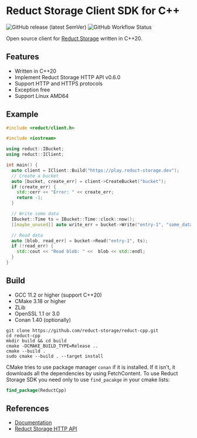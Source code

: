 # Reduct Storage Client SDK for C++
![GitHub release (latest SemVer)](https://img.shields.io/github/v/release/reduct-storage/reduct-cpp)
![GitHub Workflow Status](https://img.shields.io/github/workflow/status/reduct-storage/reduct-cpp/ci)

Open source client for [Reduct Storage](https://reduct-storage.dev) written in C++20.

## Features

* Written in C++20
* Implement Reduct Storage HTTP API v0.6.0
* Support HTTP and HTTPS protocols
* Exception free
* Support Linux AMD64

## Example

```cpp
#include <reduct/client.h>

#include <iostream>

using reduct::IBucket;
using reduct::IClient;

int main() {
  auto client = IClient::Build("https://play.reduct-storage.dev");
  // Create a bucket
  auto [bucket, create_err] = client->CreateBucket("bucket");
  if (create_err) {
    std::cerr << "Error: " << create_err;
    return -1;
  }

  // Write some data
  IBucket::Time ts = IBucket::Time::clock::now();
  [[maybe_unused]] auto write_err = bucket->Write("entry-1", "some_data1", ts);

  // Read data
  auto [blob, read_err] = bucket->Read("entry-1", ts);
  if (!read_err) {
    std::cout << "Read blob: " <<  blob << std::endl;
  }
}
```

## Build

* GCC 11.2 or higher (support C++20)
* CMake 3.18 or higher
* ZLib
* OpenSSL 1.1 or 3.0
* Conan 1.40 (optionally)

```shell
git clone https://github.com/reduct-storage/reduct-cpp.git
cd reduct-cpp
mkdir build && cd build
cmake -DCMAKE_BUILD_TYPE=Release ..
cmake --build .
sudo cmake --build . --target install
```

CMake tries to use package manager `conan` if it is installed. If it isn't, it downloads all the dependencies by using
FetchContent. To use Reduct Storage SDK you need only to use `find_pacakge` in your cmake lists:

```cmake
find_package(ReductCpp)
```

## References

* [Documentation](https://cpp.reduct-storage.dev)
* [Reduct Storage HTTP API](https://docs.reduct-storage.dev/http-api)
